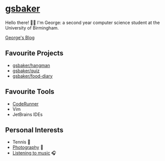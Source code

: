 # [gsbaker](https://www.gsbaker.uk)

Hello there! 👋🏻 I'm George: a second year computer science student at the University of Birmingham.

[George's Blog](https://blog.gsbaker.uk)

## Favourite Projects
* [gsbaker/hangman](https://github.com/gsbaker/hangman)
* [gsbaker/quiz](https://github.com/gsbaker/quiz)
* [gsbaker/food-diary](https://github.com/gsbaker/food-diary)

## Favourite Tools
* [CodeRunner](https://coderunnerapp.com)
* Vim
* JetBrains IDEs

## Personal Interests
* Tennis 🎾
* [Photography](https://www.instagram.com/georgestephenbaker) 📸
* [Listening to music](https://blog.gsbaker.uk/playlist/) 🎧